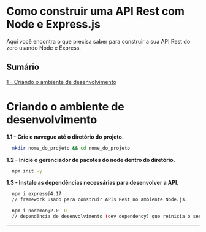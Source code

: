 # Como construir uma API Rest com Node e Express.js

Aqui você encontra o que precisa saber para construir a sua API Rest do zero usando Node e Express.

## Sumário
[1 - Criando o ambiente de desenvolvimento](#criando-o-ambiente-de-desenvolvimento)


# Criando o ambiente de desenvolvimento

<strong> 1.1 - Crie e navegue até o diretório do projeto. </strong>
```sh
  mkdir nome_do_projeto && cd nome_do_projeto
```
<strong> 1.2 - Inicie o gerenciador de pacotes do node dentro do diretório. </strong>
```sh
  npm init -y
```
 
<strong> 1.3 - Instale as dependências necessárias para desenvolver a API. </strong>
```sh
  npm i express@4.17 
  // framework usado para construir APIs Rest no ambiente Node.js.

  npm i nodemon@2.0 -D
  // dependência de desenvolvimento (dev dependency) que reinicia o servidor a cada alteração feita no código.
```
---
 
 
